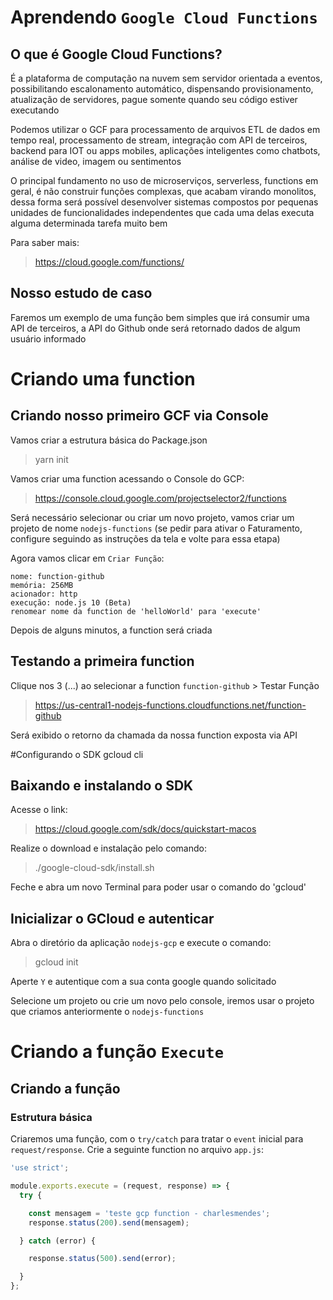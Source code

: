 # Aprendendo `Google Cloud Functions`
## O que é Google Cloud Functions?
É a plataforma de computação na nuvem sem servidor orientada a eventos, possibilitando escalonamento automático, dispensando provisionamento, atualização de servidores, pague somente quando seu código estiver executando

Podemos utilizar o GCF para processamento de arquivos ETL de dados em tempo real, processamento de stream, integração com API de terceiros, backend para IOT ou apps mobiles, aplicações inteligentes como chatbots, análise de video, imagem ou sentimentos

O principal fundamento no uso de microserviços, serverless, functions em geral, é não construir funções complexas, que acabam virando monolitos, dessa forma será possível desenvolver sistemas compostos por pequenas unidades de funcionalidades independentes que cada uma delas executa alguma determinada tarefa muito bem

Para saber mais:
> https://cloud.google.com/functions/

## Nosso estudo de caso
Faremos um exemplo de uma função bem simples que irá consumir uma API de terceiros, a API do Github onde será retornado dados de algum usuário informado

# Criando uma function
## Criando nosso primeiro GCF via Console
Vamos criar a estrutura básica do Package.json
> yarn init

Vamos criar uma function acessando o Console do GCP:
> https://console.cloud.google.com/projectselector2/functions

Será necessário selecionar ou criar um novo projeto, vamos criar um projeto de nome `nodejs-functions` (se pedir para ativar o Faturamento, configure seguindo as instruções da tela e volte para essa etapa)

Agora vamos clicar em `Criar Função`:
```
nome: function-github
memória: 256MB
acionador: http
execução: node.js 10 (Beta)
renomear nome da function de 'helloWorld' para 'execute'
```

Depois de alguns minutos, a function será criada

## Testando a primeira function
Clique nos 3 (...) ao selecionar a function `function-github` > Testar Função
> https://us-central1-nodejs-functions.cloudfunctions.net/function-github

Será exibido o retorno da chamada da nossa function exposta via API

#Configurando o SDK gcloud cli
## Baixando e instalando o SDK
Acesse o link:
> https://cloud.google.com/sdk/docs/quickstart-macos

Realize o download e instalação pelo comando:
> ./google-cloud-sdk/install.sh

Feche e abra um novo Terminal para poder usar o comando do 'gcloud'

## Inicializar o GCloud e autenticar
Abra o diretório da aplicação `nodejs-gcp` e execute o comando:
> gcloud init

Aperte `Y` e autentique com a sua conta google quando solicitado

Selecione um projeto ou crie um novo pelo console, iremos usar o projeto que criamos anteriormente o `nodejs-functions`

# Criando a função `Execute`
## Criando a função
### Estrutura básica
Criaremos uma função, com o `try/catch` para tratar o `event` inicial para `request/response`. Crie a seguinte function no arquivo `app.js`:

```js
'use strict';

module.exports.execute = (request, response) => {
  try {

    const mensagem = 'teste gcp function - charlesmendes';
    response.status(200).send(mensagem);

  } catch (error) {

    response.status(500).send(error);

  }
};
```
